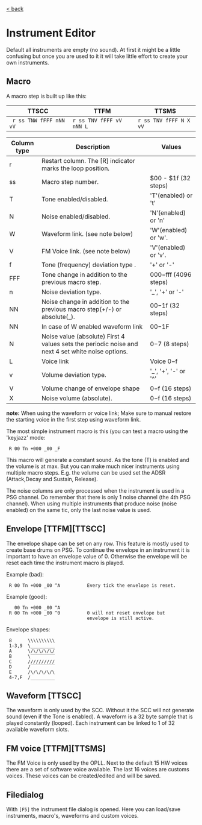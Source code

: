 <a href="trilotracker.md">< back</a>

# Instrument Editor
Default all instruments are empty (no sound). At first it might be a little confusing but once you are used to it it will take little effort to create your own instruments.


## Macro 
A macro step is built up like this:


TTSCC | TTFM | TTSMS
---------|----------|---------
 ` r ss TNW fFFF nNN vV` | ` r ss TNV fFFF vV nNN L ` |  `r ss TNV fFFF N X vV` 

 
Column type | Description | Values
----------|-------------|---------
| r | Restart column. The [R] indicator marks the loop position.|
| ss | Macro step number.| $00 - $1f (32 steps)
| T | Tone enabled/disabled.| 'T'(enabled) or 't'
| N | Noise enabled/disabled.| 'N'(enabled) or 'n'
| W | Waveform link. (see note below)| 'W'(enabled) or 'w'.
| V | FM Voice link. (see note below)| 'V'(enabled) or 'v'.
| f | Tone (frequency) deviation type .| '+' or '-'
| FFF | Tone change in addition to the previous macro step.| $000-$fff (4096 steps)
| n | Noise deviation type.| '_', '+' or '-'
| NN | Noise change in addition to the previous macro step(+/-) or absolute(_).| $00-$1f (32 steps)
| NN | In case of W enabled waveform link| $00-$1F 
| N | Noise value (absolute) First 4 values sets the periodic noise and next 4 set white noise options. | $0-$7 (8 steps)
| L | Voice link | Voice $0-$f
| v | Volume deviation type. | '_', '+', '-' or '^'
| V | Volume change of envelope shape | $0-$f (16 steps)
| X | Noise volume (absolute).| $0-$f (16 steps)


<red>**note:**</red> When using the waveform or voice link; Make sure to manual restore the starting voice in the first step using waveform link.

The most simple instrument macro is this (you can test a macro using the 'keyjazz' mode:<br>
```
 R 00 Tn +000 _00 _F         
```
This macro will generate a constant sound. As the tone (T) is enabled and the volume is at max. But you can make much nicer instruments using multiple macro steps.
E.g. the volume can be used set the ADSR (Attack,Decay and Sustain, Release).

The noise columns are only processed when the instrument is used in a PSG channel. Do remember that there is only 1 noise channel (the 4th PSG channel). When using multiple instruments that produce noise (noise enabled) on the same tic, only the last noise value is used.

## Envelope [TTFM][TTSCC]
The envelope shape can be set on any row. This feature is mostly used to create base drums on PSG. To continue the envelope in an instrument it is important to have an envelope value of 0. Otherwise the envelope will be reset each time the instrument macro is played. 

Example (bad):
```
 R 00 Tn +000 _00 ^A          Every tick the envelope is reset. 

```
Example (good):
```
   00 Tn +000 _00 ^A 
 R 00 Tn +000 _00 ^0          0 will not reset envelope but
                              envelope is still active.
```

Envelope shapes:
```
 8      \\\\\\\\\\
 1-3,9  \_________  
 A      \/\/\/\/\/
 B      \‾‾‾‾‾‾‾‾‾  
 C      //////////
 D      /‾‾‾‾‾‾‾‾‾  
 E      /\/\/\/\/\
 4-7,F  /_________
```


## Waveform [TTSCC]
The waveform is only used by the SCC. Without it the SCC will not generate sound (even if the Tone is enabled). A waveform is a 32 byte sample that is played constantly (looped). Each instrument can be linked to 1 of 32 available waveform slots.

## FM voice [TTFM][TTSMS]
The FM Voice is only used by the OPLL. Next to the default 15 HW voices there are a set of software voice available. The last 16 voices are customs voices. These voices can be created/edited and will be saved. 

## Filedialog
With `[F5]` the instrument file dialog is opened. Here you can load/save instruments, macro's,  waveforms and custom voices.
